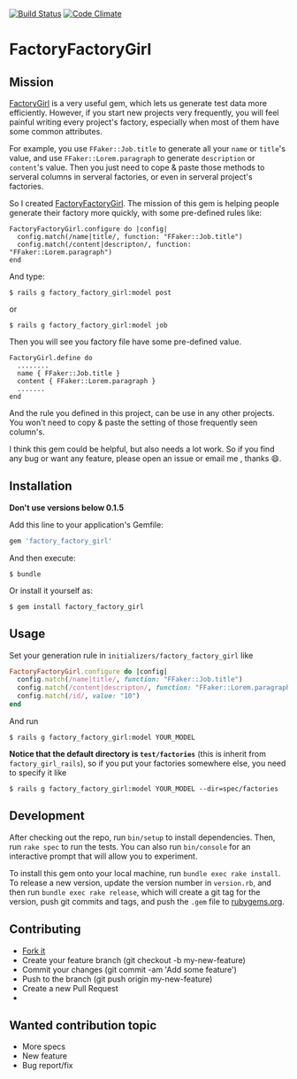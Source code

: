 [![Build Status](https://travis-ci.org/st0012/factory_factory_girl.svg?branch=master)](https://travis-ci.org/st0012/factory_factory_girl)
[![Code Climate](https://codeclimate.com/github/st0012/factory_factory_girl/badges/gpa.svg)](https://codeclimate.com/github/st0012/factory_factory_girl)

# FactoryFactoryGirl

## Mission

[FactoryGirl](https://github.com/thoughtbot/factory_girl/) is a very useful gem, which lets us generate test data more efficiently. However, if you start new projects very frequently, you will feel painful writing every project's factory, especially when most of them have some common attributes.

For example, you use `FFaker::Job.title` to generate all your `name` or `title`'s value, and use `FFaker::Lorem.paragraph` to generate `description` or `content`'s value. Then you just need to cope & paste those methods to serveral columns in serveral factories, or even in serveral project's factories.

So I created [FactoryFactoryGirl](https://github.com/st0012/factory_factory_girl). The mission of this gem is helping people generate their factory more quickly, with some pre-defined rules like:

```
FactoryFactoryGirl.configure do |config|
  config.match(/name|title/, function: "FFaker::Job.title")
  config.match(/content|descripton/, function: "FFaker::Lorem.paragraph")
end
```
And type:

```
$ rails g factory_factory_girl:model post
```
or 
```
$ rails g factory_factory_girl:model job
```

Then you will see you factory file have some pre-defined value.

```
FactoryGirl.define do
  ........
  name { FFaker::Job.title }
  content { FFaker::Lorem.paragraph }
  .......
end
```

And the rule you defined in this project, can be use in any other projects. You won't need to copy & paste the setting of those frequently seen column's.

I think this gem could be helpful, but also needs a lot work. So if you find any bug or want any feature, please open an issue or email me , thanks 😄.


## Installation

**Don't use versions below 0.1.5**

Add this line to your application's Gemfile:

```ruby
gem 'factory_factory_girl'
```

And then execute:

    $ bundle

Or install it yourself as:

    $ gem install factory_factory_girl

## Usage

Set your generation rule in `initializers/factory_factory_girl` like

```ruby
FactoryFactoryGirl.configure do |config|
  config.match(/name|title/, function: "FFaker::Job.title")
  config.match(/content|descripton/, function: "FFaker::Lorem.paragraph")
  config.match(/id/, value: "10")
end
```

And run 

```
$ rails g factory_factory_girl:model YOUR_MODEL
```

**Notice that the default directory is `test/factories`** (this is inherit from `factory_girl_rails`), so if you put your factories somewhere else, you need to specify it like

```
$ rails g factory_factory_girl:model YOUR_MODEL --dir=spec/factories
```

## Development

After checking out the repo, run `bin/setup` to install dependencies. Then, run `rake spec` to run the tests. You can also run `bin/console` for an interactive prompt that will allow you to experiment.

To install this gem onto your local machine, run `bundle exec rake install`. To release a new version, update the version number in `version.rb`, and then run `bundle exec rake release`, which will create a git tag for the version, push git commits and tags, and push the `.gem` file to [rubygems.org](https://rubygems.org).

## Contributing

- [Fork it](https://github.com/st0012/factory_factory_girl/fork)
- Create your feature branch (git checkout -b my-new-feature)
- Commit your changes (git commit -am 'Add some feature')
- Push to the branch (git push origin my-new-feature)
- Create a new Pull Request
- 

## Wanted contribution topic

- More specs
- New feature
- Bug report/fix
